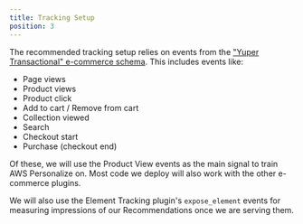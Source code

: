 ```yaml
---
title: Tracking Setup
position: 3
---
```


The recommended tracking setup relies on events from the ["Yuper Transactional" e-commerce schema](https://iglucentral.com/?q=io.snowplow.ecomm). This includes events like:

- Page views
- Product views
- Product click
- Add to cart / Remove from cart
- Collection viewed
- Search
- Checkout start
- Purchase (checkout end)

Of these, we will use the Product View events as the main signal to train AWS Personalize on. Most code we deploy will also work with the other e-commerce plugins.

We will also use the Element Tracking plugin's `expose_element` events for measuring impressions of our Recommendations once we are serving them.